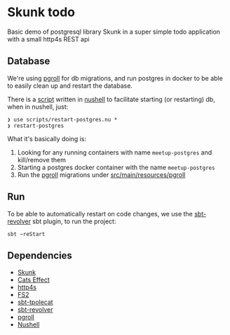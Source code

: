 # Skunk todo

Basic demo of postgresql library Skunk in a super simple todo application with a small http4s REST api

## Database

We're using [pgroll](https://github.com/xataio/pgroll) for db migrations, and run postgres in docker to be able to easily clean up and restart the database.

There is a [script](scripts/restart-postgres.nu) written in [nushell](https://www.nushell.sh/) to facilitate starting (or restarting) db, when in nushell, just:

```
❯ use scripts/restart-postgres.nu *
❯ restart-postgres
```

What it's basically doing is:
1. Looking for any running containers with name `meetup-postgres` and kill/remove them
2. Starting a postgres docker container with the name `meetup-postgres`
3. Run the [pgroll](https://github.com/xataio/pgroll) migrations under [src/main/resources/pgroll](src/main/resources/pgroll)

## Run

To be able to automatically restart on code changes, we use the [sbt-revolver](https://github.com/spray/sbt-revolver) sbt plugin, to run the project:

```
sbt ~reStart
```

## Dependencies

* [Skunk](https://typelevel.org/skunk/)
* [Cats Effect](https://typelevel.org/cats-effect/)
* [http4s](https://http4s.org/)
* [FS2](https://fs2.io/)
* [sbt-tpolecat](https://github.com/typelevel/sbt-tpolecat)
* [sbt-revolver](https://github.com/spray/sbt-revolver)
* [pgroll](https://github.com/xataio/pgroll)
* [Nushell](https://www.nushell.sh/)